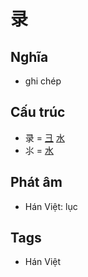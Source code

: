 # 录

## Nghĩa

* ghi chép

## Cấu trúc
* 录 = [彐](彐.md) [水](水.md)
* ⺢ = [水](水.md)

## Phát âm

* Hán Việt: lục

## Tags
* Hán Việt

<script>window.HANZI_FIELD='录';</script>
